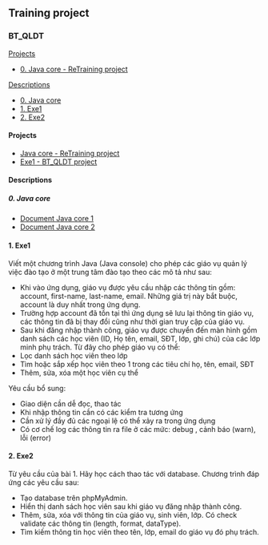 ## Training project

### BT_QLDT

[Projects](#Projects)
- [0. Java core - ReTraining project](#projects)
    
[Descriptions](#descriptions)
- [0. Java core](#0-java-core)
- [1. Exe1](#1-exe1)
- [2. Exe2](#2-exe2)

#### Projects
- [Java core - ReTraining project](https://github.com/ThanhHa1001/TrainingProject/tree/exe0)
- [Exe1 - BT_QLDT project](https://github.com/ThanhHa1001/TrainingProject/tree/exe1)

#### Descriptions
##### 0. Java core
- [Document Java core 1](https://drive.google.com/open?id=1NwTw2P7mH_-gIQdsh9f37otidRkP_kk_)
- [Document Java core 2](https://drive.google.com/open?id=1GkzuGHqjqjh8V1hb5enPYLluNcvdmuWd)

#### 1. Exe1 
Viết một chương trình Java (Java console) cho phép các giáo vụ quản lý việc đào tạo ở một trung tâm đào tạo theo các mô tả như sau:

- Khi vào ứng dụng, giáo vụ được yêu cầu nhập các thông tin gồm: account, first-name, last-name, email. Những giá trị này bắt buộc, account là duy nhất trong ứng dụng.
- Trường hợp account đã tồn tại thì ứng dụng sẽ lưu lại thông tin giáo vụ, các thông tin đã bị thay đổi cũng như thời gian truy cập của giáo vụ.
- Sau khi đăng nhập thành công, giáo vụ được chuyển đến màn hình gồm danh sách các học viên (ID, Họ tên, email, SĐT, lớp, ghi chú) của các lớp minh phụ trách. Từ đây cho phép giáo vụ có thể:
- Lọc danh sách học viên theo lớp
- Tìm hoặc sắp xếp học viên theo 1 trong các tiêu chí họ, tên, email, SĐT
- Thêm, sửa, xóa một học viên cụ thể

Yêu cầu bổ sung:

- Giao diện cần dễ đọc, thao tác
- Khi nhập thông tin cần có các kiểm tra tương ứng
- Cần xử lý đầy đủ các ngoại lệ có thể xảy ra trong ứng dụng
- Có cơ chế log các thông tin ra file ở các mức: debug , cảnh báo (warn), lỗi (error)


#### 2. Exe2
Từ yêu cầu của bài 1. Hãy học cách thao tác với database. Chương trình đáp ứng các yêu cầu sau: 
- Tạo database trên phpMyAdmin. 
- Hiển thị danh sách học viên sau khi giáo vụ đăng nhập thành công. 
- Thêm, sửa, xóa với thông tin của giáo vụ, sinh viên, lớp. Có check validate các thông tin (length, format, dataType). 
- Tìm kiếm thông tin học viên theo tên, lớp, email do giáo vụ đó phụ trách.
